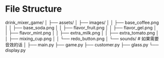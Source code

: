 # File Structure

drink_mixer_game/
│
├── assets/
│   ├── images/
│   │   ├── base_coffee.png
│   │   ├── base_soda.png
│   │   ├── flavor_fruit.png
│   │   ├── flavor_gel.png
│   │   ├── flavor_mint.png
│   │   ├── extra_milk.png
│   │   ├── extra_tomato.png
│   │   ├── mixing_cup.png
│   │   └── redo_button.png
│   └── sounds/  # 如果需要音效的话
│
├── main.py
├── game.py
├── customer.py
├── glass.py
└── display.py